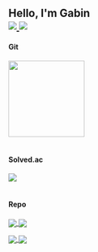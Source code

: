 <h2> Hello, I'm Gabin

<div>
<a align="left" href="https://www.linkedin.com/in/%EA%B0%80%EB%B9%88-%EC%B5%9C-39b3a12b2?utm_source=share&utm_campaign=share_via&utm_content=profile&utm_medium=ios_app"> 
  <img src="https://img.shields.io/badge/Gabin-blue?style=badge&logo=LinkedIn&logoColor=white"/> 
</a> 
<a align="left" href="https://coding-meongdo.tistory.com"> 
  <img src="https://img.shields.io/badge/coding_meongdo-black?style=badge&logo=Tistory&logoColor=white"/> </a> 
</a>
</div>
</h2>

  <div align = "left">
  <h4> Git </h4>
  <a>
  <img height=150 align="center" src="https://github-readme-stats.vercel.app/api?username=gabean13&hide=stars&show_icons=true&theme=graywhite"/>
  </a>
</div>

<br> 

  <div>
    <h4>Solved.ac</h4>
    <a href="https://solved.ac/gazette9"> 
      <img src="http://mazassumnida.wtf/api/v2/generate_badge?boj=gazette9">
    </a>
  </div>
  
<br> 



<div>
  <h4> Repo </h4>
  <p>
  <a href="https://github.com/Capstone-4Potato/Backend-server">
    <img align="center" src="https://github-readme-stats.vercel.app/api/pin/?username=Capstone-4Potato&repo=Backend-server&theme=shadow_red"/>
  </a>

  <a href="https://github.com/gabean13/My-Storage">
    <img align="center" src="https://github-readme-stats.vercel.app/api/pin/?username=gabean13&repo=My-Storage&theme=shadow_green"/>
  </a>
  </p>
  
  <a href="https://github.com/sejong-class-registration/Client">
    <img align="center" src="https://github-readme-stats.vercel.app/api/pin/?username=sejong-class-registration&repo=Client&theme=shadow_blue"/>
  </a>

  <a href="https://github.com/gabean13/Algorithm_study">
    <img align="center" src="https://github-readme-stats.vercel.app/api/pin/?username=gabean13&repo=Algorithm_study&theme=shadow_red"/>
  </a>
</div>

<br>
